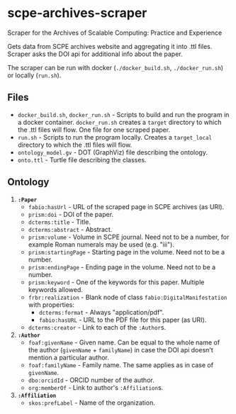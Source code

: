 # scpe-archives-scraper
Scraper for the Archives of Scalable Computing: Practice and Experience

Gets data from SCPE archives website and aggregating it into .ttl files. Scraper asks the DOI api for additional info about the paper.

The scraper can be run with docker (`./docker_build.sh`, `./docker_run.sh`) or locally (`run.sh`).

## Files
* `docker_build.sh`, `docker_run.sh` - Scripts to build and run the program in a docker container. `docker_run.sh` creates a `target` directory to which the .ttl files will flow. One file for one scraped paper.
* `run.sh` - Scripts to run the program locally. Creates a `target_local` directory to which the .ttl files will flow.
* `ontology_model.gv` - DOT (GraphViz) file describing the ontology.
* `onto.ttl` - Turtle file describing the classes.

## Ontology
1. **`:Paper`**
	* `fabio:hasUrl` - URL of the scraped page in SCPE archives (as URI).
	* `prism:doi` - DOI of the paper.
	* `dcterms:title` - Title.
	* `dcterms:abstract` - Abstract.
	* `prism:volume` - Volume in SCPE journal. Need not to be a number, for example Roman numerals may be used (e.g. "iii").
	* `prism:startingPage` - Starting page in the volume. Need not to be a number.
	* `prism:endingPage` - Ending page in the volume. Need not to be a number.
	* `prism:keyword` - One of the keywords for this paper. Multiple keywords allowed.
	* `frbr:realization` - Blank node of class `fabio:DigitalManifestation` with properties:
		* `dcterms:format` - Always "application/pdf".
		* `fabio:hasURL` - URL to the PDF file for this paper (as URI).
	* `dcterms:creator` - Link to each of the `:Author`s.
2. **`:Author`**
	* `foaf:givenName` - Given name. Can be equal to the whole name of the author (`givenName` + `familyName`) in case the DOI api doesn't mention a particular author.
	* `foaf:familyName` - Family name. The same applies as in case of `givenName`.
	* `dbo:orcidId` - ORCID number of the author.
	* `org:memberOf` - Link to author's `:Affiliation`s.
3. **`:Affiliation`**
	* `skos:prefLabel` - Name of the organization.

